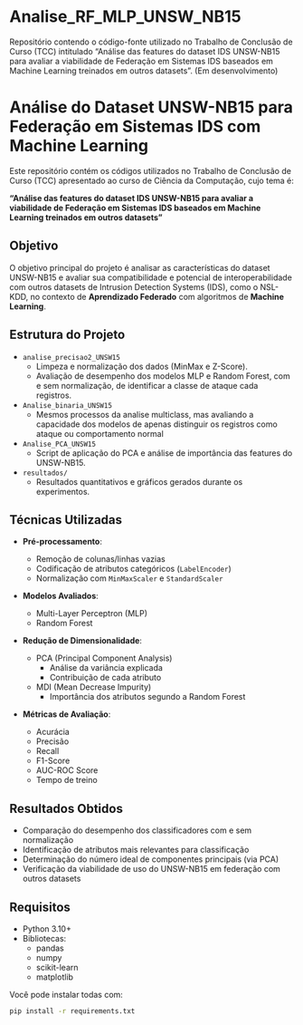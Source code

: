 # Analise_RF_MLP_UNSW_NB15
Repositório contendo o código-fonte utilizado no Trabalho de Conclusão de Curso (TCC) intitulado “Análise das features do dataset IDS UNSW-NB15 para avaliar a viabilidade de Federação em Sistemas IDS baseados em Machine Learning treinados em outros datasets”. (Em desenvolvimento)

# Análise do Dataset UNSW-NB15 para Federação em Sistemas IDS com Machine Learning

Este repositório contém os códigos utilizados no Trabalho de Conclusão de Curso (TCC) apresentado ao curso de Ciência da Computação, cujo tema é:

**“Análise das features do dataset IDS UNSW-NB15 para avaliar a viabilidade de Federação em Sistemas IDS baseados em Machine Learning treinados em outros datasets”**

## Objetivo

O objetivo principal do projeto é analisar as características do dataset UNSW-NB15 e avaliar sua compatibilidade e potencial de interoperabilidade com outros datasets de Intrusion Detection Systems (IDS), como o NSL-KDD, no contexto de **Aprendizado Federado** com algoritmos de **Machine Learning**.

## Estrutura do Projeto

- `analise_precisao2_UNSW15`
  - Limpeza e normalização dos dados (MinMax e Z-Score).
  - Avaliação de desempenho dos modelos MLP e Random Forest, com e sem normalização, de identificar a classe de ataque cada registros.
- `Analise_binaria_UNSW15`
  - Mesmos processos da analise multiclass, mas avaliando a capacidade dos modelos de apenas distinguir os registros como ataque ou comportamento normal
- `Analise_PCA_UNSW15`
  - Script de aplicação do PCA e análise de importância das features do UNSW-NB15.
- `resultados/`
  - Resultados quantitativos e gráficos gerados durante os experimentos.

## Técnicas Utilizadas

- **Pré-processamento**:
  - Remoção de colunas/linhas vazias
  - Codificação de atributos categóricos (`LabelEncoder`)
  - Normalização com `MinMaxScaler` e `StandardScaler`

- **Modelos Avaliados**:
  - Multi-Layer Perceptron (MLP)
  - Random Forest

- **Redução de Dimensionalidade**:
  - PCA (Principal Component Analysis)
    - Análise da variância explicada
    - Contribuição de cada atributo
  - MDI (Mean Decrease Impurity)
    - Importância dos atributos segundo a Random Forest

- **Métricas de Avaliação**:
  - Acurácia
  - Precisão
  - Recall
  - F1-Score
  - AUC-ROC Score
  - Tempo de treino

## Resultados Obtidos

- Comparação do desempenho dos classificadores com e sem normalização
- Identificação de atributos mais relevantes para classificação
- Determinação do número ideal de componentes principais (via PCA)
- Verificação da viabilidade de uso do UNSW-NB15 em federação com outros datasets

## Requisitos

- Python 3.10+
- Bibliotecas:
  - pandas
  - numpy
  - scikit-learn
  - matplotlib

Você pode instalar todas com:

```bash
pip install -r requirements.txt
